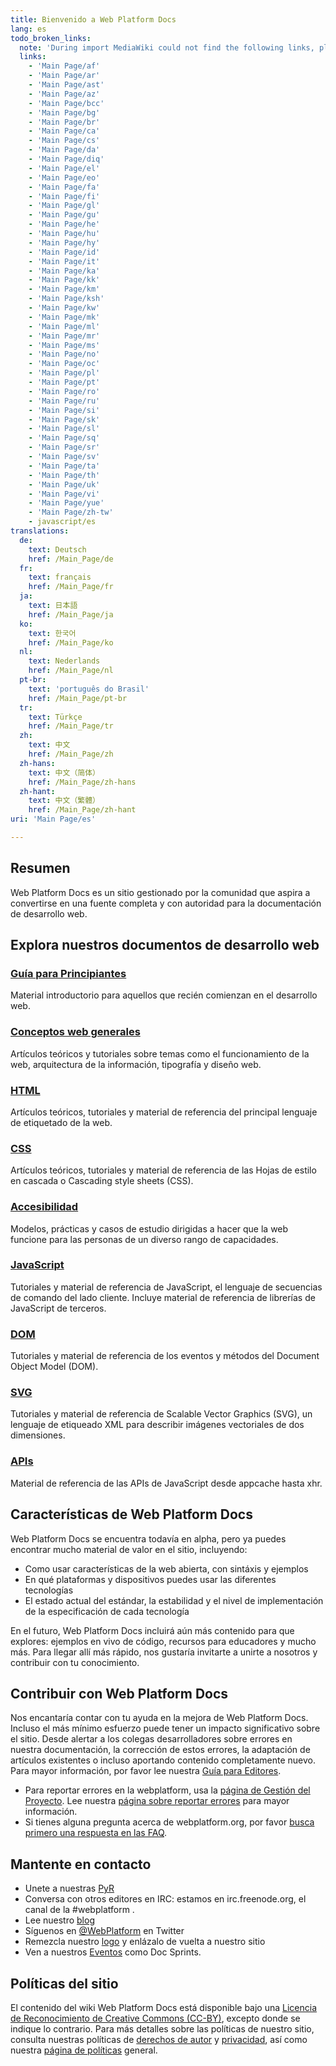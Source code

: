```yaml
---
title: Bienvenido a Web Platform Docs
lang: es
todo_broken_links:
  note: 'During import MediaWiki could not find the following links, please fix and adjust this list.'
  links:
    - 'Main Page/af'
    - 'Main Page/ar'
    - 'Main Page/ast'
    - 'Main Page/az'
    - 'Main Page/bcc'
    - 'Main Page/bg'
    - 'Main Page/br'
    - 'Main Page/ca'
    - 'Main Page/cs'
    - 'Main Page/da'
    - 'Main Page/diq'
    - 'Main Page/el'
    - 'Main Page/eo'
    - 'Main Page/fa'
    - 'Main Page/fi'
    - 'Main Page/gl'
    - 'Main Page/gu'
    - 'Main Page/he'
    - 'Main Page/hu'
    - 'Main Page/hy'
    - 'Main Page/id'
    - 'Main Page/it'
    - 'Main Page/ka'
    - 'Main Page/kk'
    - 'Main Page/km'
    - 'Main Page/ksh'
    - 'Main Page/kw'
    - 'Main Page/mk'
    - 'Main Page/ml'
    - 'Main Page/mr'
    - 'Main Page/ms'
    - 'Main Page/no'
    - 'Main Page/oc'
    - 'Main Page/pl'
    - 'Main Page/pt'
    - 'Main Page/ro'
    - 'Main Page/ru'
    - 'Main Page/si'
    - 'Main Page/sk'
    - 'Main Page/sl'
    - 'Main Page/sq'
    - 'Main Page/sr'
    - 'Main Page/sv'
    - 'Main Page/ta'
    - 'Main Page/th'
    - 'Main Page/uk'
    - 'Main Page/vi'
    - 'Main Page/yue'
    - 'Main Page/zh-tw'
    - javascript/es
translations:
  de:
    text: Deutsch
    href: /Main_Page/de
  fr:
    text: français
    href: /Main_Page/fr
  ja:
    text: 日本語
    href: /Main_Page/ja
  ko:
    text: 한국어
    href: /Main_Page/ko
  nl:
    text: Nederlands
    href: /Main_Page/nl
  pt-br:
    text: 'português do Brasil'
    href: /Main_Page/pt-br
  tr:
    text: Türkçe
    href: /Main_Page/tr
  zh:
    text: 中文
    href: /Main_Page/zh
  zh-hans:
    text: 中文（简体）‎
    href: /Main_Page/zh-hans
  zh-hant:
    text: 中文（繁體）‎
    href: /Main_Page/zh-hant
uri: 'Main Page/es'

---
```

## Resumen

Web Platform Docs es un sitio gestionado por la comunidad que aspira a convertirse en una fuente completa y con autoridad para la documentación de desarrollo web.

## Explora nuestros documentos de desarrollo web

### [Guía para Principiantes](/beginners/es)

Material introductorio para aquellos que recién comienzan en el desarrollo web.

### [Conceptos web generales](/concepts/es)

Artículos teóricos y tutoriales sobre temas como el funcionamiento de la web, arquitectura de la información, tipografía y diseño web.

### [HTML](/html/es)

Artículos teóricos, tutoriales y material de referencia del principal lenguaje de etiquetado de la web.

### [CSS](/css/es)

Artículos teóricos, tutoriales y material de referencia de las Hojas de estilo en cascada o Cascading style sheets (<abbr>CSS</abbr>).

### [Accesibilidad](/concepts/accessibility/es)

Modelos, prácticas y casos de estudio dirigidas a hacer que la web funcione para las personas de un diverso rango de capacidades.

### [JavaScript](/w/index.php?title=javascript/es&action=edit&redlink=1)

Tutoriales y material de referencia de JavaScript, el lenguaje de secuencias de comando del lado cliente. Incluye material de referencia de librerías de JavaScript de terceros.

### [DOM](/dom/es)

Tutoriales y material de referencia de los eventos y métodos del Document Object Model (<abbr>DOM</abbr>).

### [SVG](/svg/es)

Tutoriales y material de referencia de Scalable Vector Graphics (<abbr>SVG</abbr>), un lenguaje de etiqueado <abbr>XML</abbr> para describir imágenes vectoriales de dos dimensiones.

### [APIs](/apis/es)

Material de referencia de las <abbr>API</abbr>s de JavaScript desde appcache hasta xhr.

## Características de Web Platform Docs

Web Platform Docs se encuentra todavía en alpha, pero ya puedes encontrar mucho material de valor en el sitio, incluyendo:

-   Como usar características de la web abierta, con sintáxis y ejemplos
-   En qué plataformas y dispositivos puedes usar las diferentes tecnologías
-   El estado actual del estándar, la estabilidad y el nivel de implementación de la especificación de cada tecnología

En el futuro, Web Platform Docs incluirá aún más contenido para que explores: ejemplos en vivo de código, recursos para educadores y mucho más. Para llegar allí más rápido, nos gustaría invitarte a unirte a nosotros y contribuir con tu conocimiento.

## Contribuir con Web Platform Docs

Nos encantaría contar con tu ayuda en la mejora de Web Platform Docs. Incluso el más mínimo esfuerzo puede tener un impacto significativo sobre el sitio. Desde alertar a los colegas desarrolladores sobre errores en nuestra documentación, la corrección de estos errores, la adaptación de artículos existentes o incluso aportando contenido completamente nuevo. Para mayor información, por favor lee nuestra [Guía para Editores](/WPD:Editors_Guide/es).

-   Para reportar errores en la webplatform, usa la [página de Gestión del Proyecto](http://project.webplatform.org/). Lee nuestra [página sobre reportar errores](http://docs.webplatform.org/wiki/WPD:Filing_Bugs) para mayor información.
-   Si tienes alguna pregunta acerca de webplatform.org, por favor [busca primero una respuesta en las FAQ](/WPD:FAQ).

## Mantente en contacto

-   Unete a nuestras [PyR](http://talk.webplatform.org/forums/)
-   Conversa con otros editores en <abbr>IRC</abbr>: estamos en irc.freenode.org, el canal de la \#webplatform .
-   Lee nuestro [blog](http://blog.webplatform.org/)
-   Síguenos en [@WebPlatform](https://twitter.com/webplatform) en Twitter
-   Remezcla nuestro [logo](http://webplatform.org/logo) y enlázalo de vuelta a nuestro sitio
-   Ven a nuestros [Eventos](/WPD:Community/Community_Events) como Doc Sprints.

## Políticas del sitio

El contenido del wiki Web Platform Docs está disponible bajo una [Licencia de Reconocimiento de Creative Commons (CC-BY)](/Template:CC-by-3.0), excepto donde se indique lo contrario. Para más detalles sobre las políticas de nuestro sitio, consulta nuestras políticas de [derechos de autor](/WPD:Copyright) y [privacidad](/WPD:Privacy), así como nuestra [página de políticas](/WPD:Policy) general.
